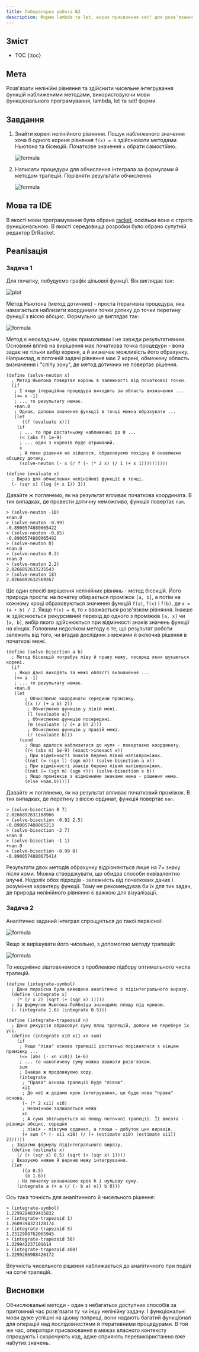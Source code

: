 ```yaml
---
title: Лабораторна робота №3
description: Форми lambda та let, вираз присвоєння set! для розв'язання нелінійних рівнянь та чисельного інтегрування функцій
---
```

## Зміст

* TOC
{:toc}

## Мета

Розв'язати нелінійні рівняння та здійснити чисельне інтегрування функцій наближеними методами, використовуючи мови
функціонального програмування, lambda, let та set! форми.

## Завдання

1. Знайти корені нелінійного рівняння. Пошук наближеного значення хоча б одного кореня рівняння `f(x) = 0` здійснювати
    методами Ньютона та бісекцій. Початкове значення `x` обрати самостійно.

    ![formula](https://quicklatex.com/cache3/f7/ql_468b5e083a84d5b35ef89fd72e8806f7_l3.png)

2. Написати процедури для обчислення інтеграла за формулами й методом трапецій. Порівняти результати обчислення.

    ![formula](https://quicklatex.com/cache3/6f/ql_1a447d3480258c02ebce49e8d15fb26f_l3.png)

## Мова та IDE

В якості мови програмування була обрана [racket](https://racket-lang.org/), оскільки вона є строго функціональною. В
якості середовища розробки було обрано супутній редактор DrRacket.

## Реалізація

### Задача 1

Для початку, побудуємо графік цільової функції. Він виглядає так:

![plot](../images/plot.png)

Метод Ньютона (метод дотичних) - проста ітеративна процедура, яка намагається наблизити координати точки дотику до
точки перетину функції з віссю абсцис. Формульно це виглядає так:

![formula](https://quicklatex.com/cache3/57/ql_99a55a20c5e1fbc6f27e3b3aa0b73557_l3.png)

Метод є нескладним, однак примхливим і не завжди результативним. Основний вплив на вирішення має початкова точка
процедури - вона задає не тільки вибір кореня, а й визначає можливість його обрахунку. Наприклад, в поточній задачі
рівняння має 2 корені, обмежену область визначення і "сліпу зону", де метод дотичних не повертає рішення.

```racket
(define (solve-neuton x)
  ; Метод Ньютона повертає корінь в залежності від початкової точки.
  (if
   ; І якщо ітераційна процедура виходить за область визначення ...
   (<= x -1)
   ; ... то результату немає.
   +nan.0
   ; Однак, допоки значення функції в точці можна обрахувати ...
   (let
      ((f (evaluate x)))
    (if
     ; ... то при достатньому наближенні до 0 ...
     (< (abs f) 1e-9)
     ; ... один з коренів буде отриманий.
     x
     ; А поки рішення не зійшлося, обраховуємо похідну й оновлюємо абсцису дотику.
     (solve-neuton (- x (/ f (- (* 2 x) (/ 1 (+ x 1))))))))))

(define (evaluate x)
  ; Вираз для обчислення нелінійної функції в точці.
  (- (sqr x) (log (+ x 1)) 3))
```

Давайте ж поглянемо, як на результат впливає початкова координата. В тих випадках, де провести дотичну неможливо,
функція повертає `nan`.

```racket
> (solve-neuton -10)
+nan.0
> (solve-neuton -0.99)
-0.8900574880065422
> (solve-neuton -0.85)
-0.8900574880065492
> (solve-neuton 0)
+nan.0
> (solve-neuton 0.3)
+nan.0
> (solve-neuton 2.2)
2.0266892633235543
> (solve-neuton 18)
2.0266892632569267
```

Ще один спосіб вирішення нелінійних рівнянь - метод бісекцій. Його природа проста: на початку обирається проміжок
`[a, b]`, а потім на кожному кроці обраховуються значення функцій `f(a)`, `f(x)` i `f(b)`, де `x = (a + b) / 2`. Якщо
`f(x) = 0`, то `x` вважається розв'язком рівняння. Інакше ж здійснюється рекурсивний перехід до одного з проміжків
`[a, x]` чи `[x, b]`, вибір якого здійснюється при відмінності знаків значень функції на кінцях. Головним недоліком
методу є те, що результат роботи залежить від того, чи вгадав дослідник з межами й включив рішення в початкові межі.

```racket
(define (solve-bisection a b)
  ; Метод бісекцій потребує ліву й праву межу, посеред яких шукаються корені.
  (if
   ; Якщо дані виходять за межі області визначення ...
   (<= a -1)
   ; ... то результату немає.
   +nan.0
   (let
       ; Обчислюємо координати середини проміжку.
       ((x (/ (+ a b) 2))
        ; Обчислюємо функцію у лівій межі.
        (l (evaluate a))
        ; Обчислюємо функцію посередині.
        (m (evaluate (/ (+ a b) 2)))
        ; Обчислюємо функцію у правій межі.
        (r (evaluate b)))
     (cond
       ; Якщо вдалося наблизитися до нуля - повертаємо координату.
       ((< (abs m) 1e-9) (exact->inexact x))
       ; При відмінності знаків беремо лівий напівпроміжок.
       ((not (= (sgn l) (sgn m))) (solve-bisection a x))
       ; При відмінності знаків беремо лівий напівпроміжок.
       ((not (= (sgn m) (sgn r))) (solve-bisection x b))
       ; Якщо проміжків з відмінними знаками нема - рішення нема.
       (else +nan.0)))))
```

Давайте ж поглянемо, як на результат впливає початковий проміжок. В тих випадках, де перетину з віссю ординат, функція
повертає `nan`.

```racket
> (solve-bisection 0 7)
2.0266892631188966
> (solve-bisection -0.92 2.5)
-0.890057488065213
> (solve-bisection -2 7)
+nan.0
> (solve-bisection -1 1)
+nan.0
> (solve-bisection -0.99 0)
-0.8900574880675414
```

Результати двох методів обрахунку відрізняються лише на 7+ знаку після коми. Можна стверджувати, що обидва способи
еквівалентно влучні. Недолік обох підходів - залежність від початкових даних і розуміння характеру функції. Тому
не рекомендував би їх для тих задач, де природа нелінійного рівняння є важкою для візуалізації.

### Задача 2

Аналітично заданий інтеграл спрощується до такої первісної:

![formula](https://quicklatex.com/cache3/2e/ql_34e859266ef8a3ac5819b5f1c502642e_l3.png)

Якщо ж вирішувати його чисельно, з допомогою методу трапецій:

![formula](https://quicklatex.com/cache3/ab/ql_5df98350f29de0ca4eaa1cb73f010fab_l3.png)

То неодмінно зіштовхнемося з проблемою підбору оптимального числа трапецій.

```racket
(define (integrate-symbol)
  ; Дана первісна була виведена аналітично з підінтегрального виразу.
  (define (integrate x)
    (* (/ x 2) (sqrt (+ (sqr x) 1))))
  ; За формулою Ньютона-Лейбніца знаходимо площу під кривою.
  (- (integrate 1.6) (integrate 0.5)))

(define (integrate-trapezoid n)
  ; Дана рекурсія обраховує суму площ трапецій, допоки не перебере їх усі.
  (define (integrate xi0 xi1 xn sum)
    (if
     ; Якщо "ліва" основа трапеції достатньо порівнялася з кінцем проміжку ...
     (<= (abs (- xn xi0)) 1e-6)
     ; ... то накопичену суму можна вважати розв'язком.
     sum
     ; Інакше ж продовжуємо ходу.
     (integrate
      ; "Права" основа трапеції буде "лівою".
      xi1
      ; До неї ж додамо крок інтегрування, це буде нова "права" основа.
      (- (* 2 xi1) xi0)
      ; Незмінною залишається межа
      xn
      ; А сума збільшується на площу поточної трапеції. Її висота - різниця абсцис, середня
      ; лінія - півсума ординат, а площа - добуток цих виразів.
      (+ sum (* (- xi1 xi0) (/ (+ (estimate xi0) (estimate xi1)) 2))))))
  ; Задаємо формулу підінтегрального виразу.
  (define (estimate x)
    (/ (+ (sqr x) 0.5) (sqrt (+ (sqr x) 1))))
  ; Вказуємо нижню й верхню межу інтегрування.
  (let
      ((a 0.5)
       (b 1.6))
    ; На початку визначаємо крок h i нульову суму.
    (integrate a (+ a (/ (- b a) n)) b 0)))
```

Ось така точність для аналітичного й чисельного рішення:

```racket
> (integrate-symbol)
1.2299284839415832
> (integrate-trapezoid 1)
1.2609394323128174
> (integrate-trapezoid 5)
1.2312986762065945
> (integrate-trapezoid 50)
1.229942237101614
> (integrate-trapezoid 400)
1.2299286988426172
```

Влучність чисельного рішення наближається до аналітичного при поділі на сотні трапецій.

## Висновки

Обчислювальні методи - один з небагатьох доступних способів за притомний час розв'язати ту чи іншу нелінійну задачу.
І функціональні мови дуже успішні на цьому поприщі, вони надають багатий функціонал для операцій над послідовностями
й ітеративними процедурами. В той же час, оператори присвоювання в межах власного контексту спрощують і скорочують
код, адже сприяють перевикористанню вже набутих значень.
